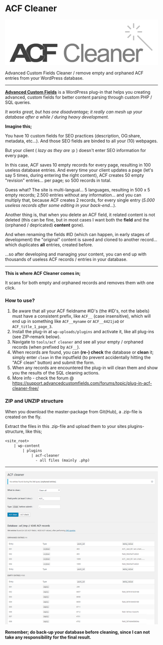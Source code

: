 # ACF Cleaner

![WordPress - ACF Cleaner](acf-cleaner-logotype.png "WordPress - ACF Cleaner")

Advanced Custom Fields Cleaner / remove empty and orphaned ACF entries from your WordPress database.

----------

**[Advanced Custom Fields](http://advancedcustomfields.com/)** is a WordPress plug-in that helps you creating advanced, custom fields for better content parsing through custom PHP / SQL queries.

*It works great, but has one disadvantage; it really can mesh up your database after a while / during heavy development.*

**Imagine this;**

You have 10 custom fields for SEO practices (description, OG:share, metadata, etc...). And those SEO fields are binded to all your (10) webpages.

But your client ( *lazy as they are* :p ) doesn't enter SEO information for every page.

In this case, ACF saves 10 empty records for every page, resulting in 100 useless database entries. And every time your client updates a page (let's say 5 times, during entering the right content), ACF creates 50 empty "revision" entries... per page; so 500 records in total.

Guess what? The site is multi-langual... 5 languages, resulting in 500 x 5 empty records; 2.500 entries without any information... and you can multiply that, because ACF creates 2 records, for every single entry (*5.000 useless records after some editing in your back-end...*).

Another thing is, that when you delete an ACF field, it related content is not deleted (this can be fine, but in most cases I want both the **field** and the (orphaned / depricated) **content** gone).

And when renaming the fields #ID (which can happen, in early stages of development) the "original" content is saved and cloned to another record... which duplicates **all** entries, created before.

...so after developing and managing your content, you can end up with thousands of useless ACF records / entries in your database.

----------

**This is where ACF Cleaner comes in;**

It scans for both empty and orphaned records and removes them with one click.

### How to use?

1. Be aware that all your ACF fieldname #ID's (the #ID's, not the labels) must have a consistent prefix, like `ACF__`  (case insensitive), which will end up in something like `ACF__myname` or `ACF__4421jaQ` or `ACF_title_1_page_3`.
2. Install the plug-in at `wp-uploads/plugins` and activate it, like all plug-ins (see ZIP-remark below).
3. Navigate to `tools/acf cleaner` and see all your empty / orphaned records (when prefixed by `ACF__`).
4. When records are found, you can **(re-) check** the database or **clean** it; simply enter `clean` in the inputfield (to prevent accidentally hitting the "ACF clean" button) and submit the form.
5. When any records are encountered the plug-in will clean them and show you the results of the SQL cleaning actions.
6. More info - check the forum @ https://support.advancedcustomfields.com/forums/topic/plug-in-acf-cleaner-free/

### ZIP and UNZIP structure

When you download the master-package from Git(Hub), a .zip-file is created on the fly.

Extract the files in this .zip-file and upload them to your sites plugins-structure, like this;

```
<site_root>
    | wp-content
        | plugins
            | acf-cleaner
              - all files (mainly .php)
```

----------

![WordPress - ACF Cleaner](acf-cleaner-screenshot.png "WordPress - ACF Cleaner")

**Remember; do back-up your database before cleaning, since I can not take any responsibility for the final result.**
